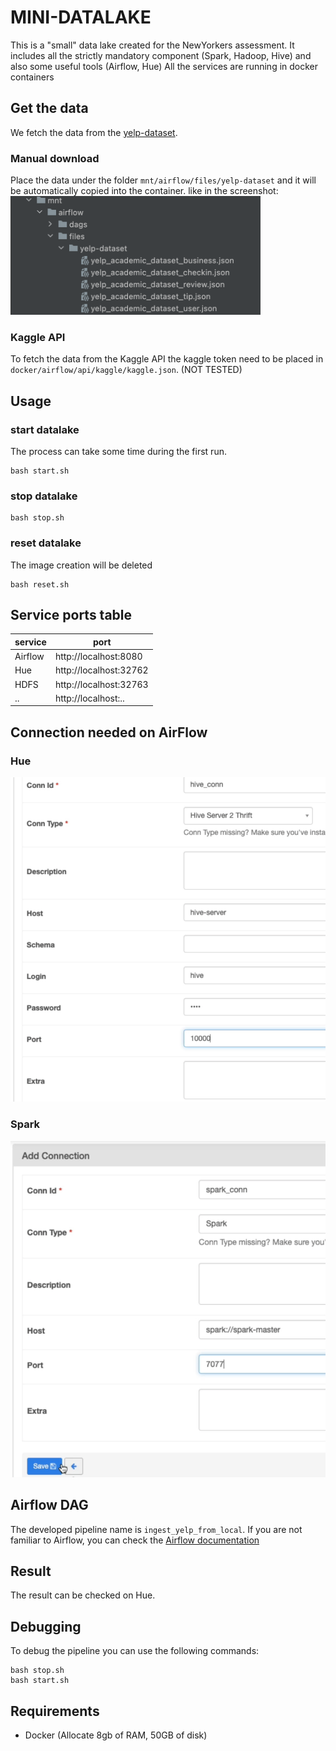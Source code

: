 # MINI-DATALAKE

This is a "small" data lake created for the NewYorkers assessment.
It includes all the strictly mandatory component (Spark, Hadoop, Hive) and also some useful tools (Airflow, Hue)
All the services are running in docker containers

## Get the data
We fetch the data from the [yelp-dataset](https://www.kaggle.com/yelp-dataset/yelp-dataset).

### Manual download
Place the data under the folder `mnt/airflow/files/yelp-dataset` and it will be automatically copied into the container.
like in the screenshot:
<img src="doc/data_folder.png" width="400"/>

### Kaggle API
To fetch the data from the Kaggle API the kaggle token need to be placed in `docker/airflow/api/kaggle/kaggle.json`. (NOT TESTED)

## Usage
### start datalake
The process can take some time during the first run.
```
bash start.sh
```
### stop datalake
```
bash stop.sh
```
### reset datalake
The image creation will be deleted
```
bash reset.sh
```


## Service ports table

| service | port                   |
|---------|------------------------|
| Airflow | http://localhost:8080  |
| Hue     | http://localhost:32762 |
| HDFS    | http://localhost:32763 |
| ..      | http://localhost:..    |



## Connection needed on AirFlow
### Hue

<img src="doc/hive_conn.png" width="600"/>

### Spark

<img src="doc/spark_conn.png" width="600"/>

## Airflow DAG
The developed pipeline name is `ingest_yelp_from_local`.
If you are not familiar to Airflow, you can check the [Airflow documentation](https://airflow.apache.org/docs/stable/user-guide.html)

## Result
The result can be checked on Hue.

## Debugging
To debug the pipeline you can use the following commands:
```
bash stop.sh
bash start.sh
```

## Requirements
- Docker (Allocate 8gb of RAM, 50GB of disk)
